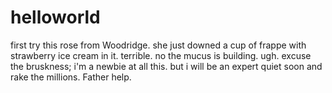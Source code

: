 # helloworld
first try
this rose from Woodridge. she just downed a cup of frappe with strawberry ice cream in it. terrible. no the mucus is building. ugh. excuse the bruskness; i'm a newbie at all this. but i will be an expert quiet soon and rake the millions. Father help.
